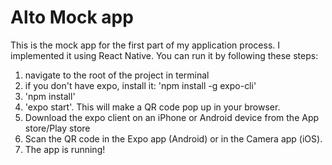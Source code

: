# Alto Mock app

This is the mock app for the first part of my application process. I implemented it using React Native. You can run it by following these steps:

1. navigate to the root of the project in terminal
2. if you don't have expo, install it: 'npm install -g expo-cli'
3. 'npm install'
4. 'expo start'. This will make a QR code pop up in your browser.
5. Download the expo client on an iPhone or Android device from the App store/Play store
6. Scan the QR code in the Expo app (Android) or in the Camera app (iOS).
7. The app is running!
